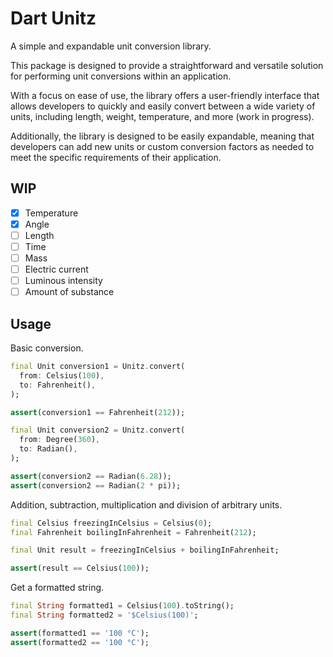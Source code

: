 # Dart Unitz

A simple and expandable unit conversion library.

This package is designed to provide a straightforward and versatile solution for performing unit conversions within an application.

With a focus on ease of use, the library offers a user-friendly interface that allows developers to quickly and easily convert between a wide variety of units, including length, weight, temperature, and more (work in progress).

Additionally, the library is designed to be easily expandable, meaning that developers can add new units or custom conversion factors as needed to meet the specific requirements of their application.

## WIP

- [X] Temperature
- [X] Angle
- [ ] Length
- [ ] Time
- [ ] Mass
- [ ] Electric current
- [ ] Luminous intensity
- [ ] Amount of substance

## Usage

Basic conversion.

```dart
final Unit conversion1 = Unitz.convert(
  from: Celsius(100),
  to: Fahrenheit(),
);

assert(conversion1 == Fahrenheit(212));

final Unit conversion2 = Unitz.convert(
  from: Degree(360),
  to: Radian(),
);

assert(conversion2 == Radian(6.28));
assert(conversion2 == Radian(2 * pi));
```

Addition, subtraction, multiplication and division of arbitrary units.

```dart
final Celsius freezingInCelsius = Celsius(0);
final Fahrenheit boilingInFahrenheit = Fahrenheit(212);

final Unit result = freezingInCelsius + boilingInFahrenheit;

assert(result == Celsius(100));
```

Get a formatted string.

```dart
final String formatted1 = Celsius(100).toString();
final String formatted2 = '$Celsius(100)';

assert(formatted1 == '100 °C');
assert(formatted2 == '100 °C');
```
